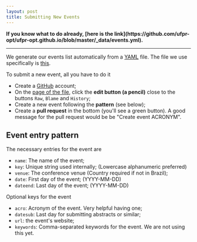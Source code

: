 ```yaml
---
layout: post
title: Submitting New Events
---
```


<strong>
If you know what to do already, [here is the
link](https://github.com/ufpr-opt/ufpr-opt.github.io/blob/master/_data/events.yml).
</strong>

<hr>

We generate our events list automatically from a
[YAML](http://www.yaml.org/) file.
The file we use specifically is
[this](https://github.com/ufpr-opt/ufpr-opt.github.io/blob/master/_data/events.yml).

To submit a new event, all you have to do it

 - Create a [GitHub](http://github.com) account;
 - On the [page of the
   file](https://github.com/ufpr-opt/ufpr-opt.github.io/blob/master/_data/events.yml),
   click the **edit button (a pencil)** close to the buttons `Raw`, `Blame` and
   `History`;
 - Create a new event following the **pattern** (see below);
 - Create a **pull request** in the bottom (you'll see a green button).
   A good message for the pull request would be be
   "Create event ACRONYM".

## Event entry pattern

The necessary entries for the event are

 - `name`: The name of the event;
 - `key`: Unique string used internally; (Lowercase alphanumeric preferred)
 - `venue`: The conference venue (Country required if not in Brazil);
 - `date`: First day of the event; (YYYY-MM-DD)
 - `dateend`: Last day of the event; (YYYY-MM-DD)

Optional keys for the event

 - `acro`: Acronym of the event. Very helpful having one;
 - `datesub`: Last day for submitting abstracts or similar;
 - `url`: the event's website;
 - `keywords`: Comma-separated keywords for the event. We are not using this
   yet.

